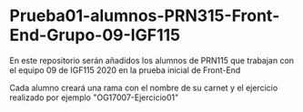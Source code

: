 # Prueba01-alumnos-PRN315-Front-End-Grupo-09-IGF115
En este repositorio serán añadidos los alumnos de PRN115 que trabajan con el equipo 09 de IGF115 2020 en la prueba inicial de Front-End 

Cada alumno creará una rama con el nombre de su carnet y el ejercicio realizado por ejemplo "OG17007-Ejercicio01" 
